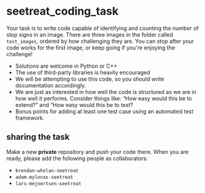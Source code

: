 # seetreat_coding_task

Your task is to write code capable of identifying and counting the number of stop signs in an image. There are three images in the folder called `test_images`, ordered by how challenging they are. You can stop after your code works for the first image, or keep going if you're enjoying the challenge!


- Solutions are welcome in Python or C++
- The use of third-party libraries is heavily encouraged
- We will be attempting to use this code, so you should write documentation accordingly. 
- We are just as interested in how well the code is structured as we are in how well it performs. Consider things like: “How easy would this be to extend?” and “How easy would this be to test?
- Bonus points for adding at least one test case using an automated test framework.

## sharing the task

Make a new **private** repository and push your code there. When you are ready, please add the following people as collaborators:

- `brendan-whelan-seetreat`
- `adam-mylonas-seetreat`
- `lars-mejnertsen-seetreat`
